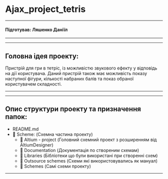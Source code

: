 # Ajax_project_tetris


-----


#### Підготував: Ляшенко Даніїл


-----



-----


## Головна ідея проекту:

  Пристрій для гри в тетріс, із можливістю звукового ефекту у відповідь на дії користувача.
  Даний пристрій також має можливість показу наступної фігури, кількості набраних балів та показ обраної користувачем складності.


-----



-----


## Опис структури проекту та призначення папок:

  - README.md
  - 📁 Scheme:              (Схемна частина проекту)
    - 📁 Altium - project   (Головний схемний проект з розширенням від AltiumDesigner)
    - 📁 Documentation      (Документація по створеним схемам)
    - 📁 Libraries          (Бібліотеки що були використані при створенні схем)
    - 📁 Outsource schemes  (Схеми які використовувались як мануал)
    - 📁 Schemes            (Самі схеми проекту)


-----
